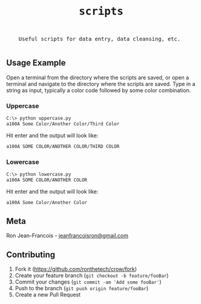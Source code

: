 <div align="center">
<pre>

# scripts
Useful scripts for data entry, data cleansing, etc.
</pre>
</div>

## Usage Example

Open a terminal from the directory where the scripts are saved, or open a terminal and navigate to the directory where the scripts are saved.
Type in a string as input, typically a color code followed by some color combination.

### Uppercase

```sh
C:\> python uppercase.py
a100A Some Color/Another Color/Third Color
```

Hit enter and the output will look like:

```sh
a100A SOME COLOR/ANOTHER COLOR/THIRD COLOR
```

### Lowercase

```sh
C:\> python lowercase.py
a100A SOME COLOR/ANOTHER COLOR
```

Hit enter and the output will look like:

```sh
a100A Some Color/Another Color
```

## Meta

Ron Jean-Francois - jeanfrancoisron@gmail.com

## Contributing

1. Fork it (<https://github.com/ronthetech/crow/fork>)
2. Create your feature branch (`git checkout -b feature/fooBar`)
3. Commit your changes (`git commit -am 'Add some fooBar'`)
4. Push to the branch (`git push origin feature/fooBar`)
5. Create a new Pull Request
